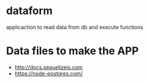# dataform
applicaction to read data from db and execute functions

# Data files to make the APP
* http://docs.sequelizejs.com
* https://node-postgres.com/
